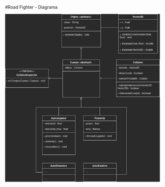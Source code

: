#Road Fighter - Diagrama

<p align="center">
  <img width="800" src="./src/main/resources/diagrama.png" alt="Diagrama">
</p>